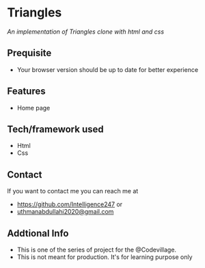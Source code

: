 # Triangles
*An implementation of Triangles clone with html and css*
## Prequisite
- Your browser version should be up to date for better experience
## Features
- Home page
## Tech/framework used
- Html
- Css
## Contact
If you want to contact me you can reach me at
- https://github.com/Intelligence247 or
- uthmanabdullahi2020@gmail.com
## Addtional Info
- This is one of the series of project for the @Codevillage.
- This is not meant for production. It's for learning purpose only
